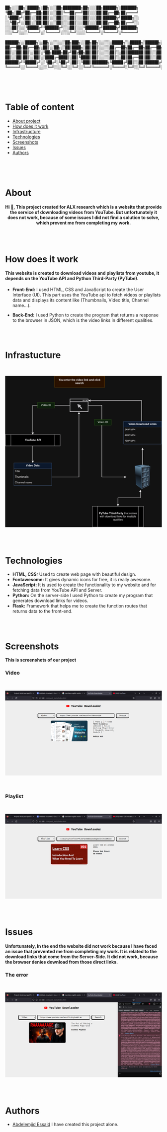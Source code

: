 ```

██╗░░░██╗░█████╗░██╗░░░██╗████████╗██╗░░░██╗██████╗░███████╗
╚██╗░██╔╝██╔══██╗██║░░░██║╚══██╔══╝██║░░░██║██╔══██╗██╔════╝
░╚████╔╝░██║░░██║██║░░░██║░░░██║░░░██║░░░██║██████╦╝█████╗░░
░░╚██╔╝░░██║░░██║██║░░░██║░░░██║░░░██║░░░██║██╔══██╗██╔══╝░░
░░░██║░░░╚█████╔╝╚██████╔╝░░░██║░░░╚██████╔╝██████╦╝███████╗
░░░╚═╝░░░░╚════╝░░╚═════╝░░░░╚═╝░░░░╚═════╝░╚═════╝░╚══════╝

██████╗░░█████╗░░██╗░░░░░░░██╗███╗░░██╗██╗░░░░░░█████╗░░█████╗░██████╗░███████╗██████╗░
██╔══██╗██╔══██╗░██║░░██╗░░██║████╗░██║██║░░░░░██╔══██╗██╔══██╗██╔══██╗██╔════╝██╔══██╗
██║░░██║██║░░██║░╚██╗████╗██╔╝██╔██╗██║██║░░░░░██║░░██║███████║██║░░██║█████╗░░██████╔╝
██║░░██║██║░░██║░░████╔═████║░██║╚████║██║░░░░░██║░░██║██╔══██║██║░░██║██╔══╝░░██╔══██╗
██████╔╝╚█████╔╝░░╚██╔╝░╚██╔╝░██║░╚███║███████╗╚█████╔╝██║░░██║██████╔╝███████╗██║░░██║
╚═════╝░░╚════╝░░░░╚═╝░░░╚═╝░░╚═╝░░╚══╝╚══════╝░╚════╝░╚═╝░░╚═╝╚═════╝░╚══════╝╚═╝░░╚═╝
```

<br><br><br>

# Table of content

- [About project](#section-0)
- [How does it work](#section-1)
- [Infrastructure](#section-2)
- [Technologies](#section-3)
- [Screenshots](#section-4)
- [Issues](#section-5)
- [Authors](#section-6)

<br><br><br>

# About <a id="section-0"></a>

<h4 align="center">
    Hi 👋, This project created for ALX research which is a website that provide the service of downloading videos from YouTube. But unfortunately it does not work, because of some issues I did not find a solution to solve, which prevent me from completing my work.
</h4>

<br><br>

# How does it work <a id="section-1"></a>

<h4>
    This website is created to download videos and playlists from youtube, it depends on the YouTube API and Python Third-Party (PyTube).
</h4>

- <b>Front-End:</b> I used HTML, CSS and JavaScript to create the User Interface (UI). This part uses the YouTube api to fetch videos or playlists data and displays its content like (Thumbnails, Video title, Channel name...).

- <b>Back-End:</b> I used Python to create the program that returns a response to the browser in JSON, which is the video links in different qualities.

<br><br>

# Infrastucture <a id="section-2"></a>

<br>

![image of infrastructure](./repo_images/infrastucture_youtube_downloader.drawio.png)

<br><br>

# Technologies <a id="section-3"></a>

- <b>HTML, CSS:</b> Used to create web page with beautiful design.
- <b>Fontawesome:</b> It gives dynamic icons for free, it is really awesome.
- <b>JavaScript:</b> It is used to create the functionality to my website and for fetching data from YouTube API and Server.
- <b>Python:</b> On the server-side I used Python to create my program that generates download links for videos.
- <b>Flask:</b> Framework that helps me to create the function routes that returns data to the front-end.

<br><br>

# Screenshots <a id="section-4"></a>

<b> This is screenshots of our project </b>

### Video

<br>

![vidoe image](./repo_images/videos.png)

<br>

### Playlist

<br>

![playlist image](./repo_images/playlists.png)

<br><br>

# Issues <a id="section-5"></a>

<h4>
    Unfortunately, In the end the website did not work because I have faced an issue that prevented me from completing my work. It is related to the download links that come from the Server-Side. It did not work, because the browser denies download from those direct links.
</h4>

### The error

<br>

![error image](./repo_images/error_image.png)

<br><br>

# Authors <a id="section-6"></a>

- [Abdelemjid Essaid](https://github.com/abdelemjidessaid) I have created this project alone.
